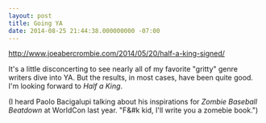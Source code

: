 ```yaml
---
layout: post
title: Going YA
date: 2014-08-25 21:44:38.000000000 -07:00
---
```

http://www.joeabercrombie.com/2014/05/20/half-a-king-signed/

It's a little disconcerting to see nearly all of my favorite "gritty" genre writers dive into YA. But the results, in most cases, have been quite good.  I'm looking forward to *Half a King*.

(I heard Paolo Bacigalupi talking about his inspirations for *Zombie Baseball Beatdown* at WorldCon last year. "F&#k kid, I'll write you a zomebie book.")
